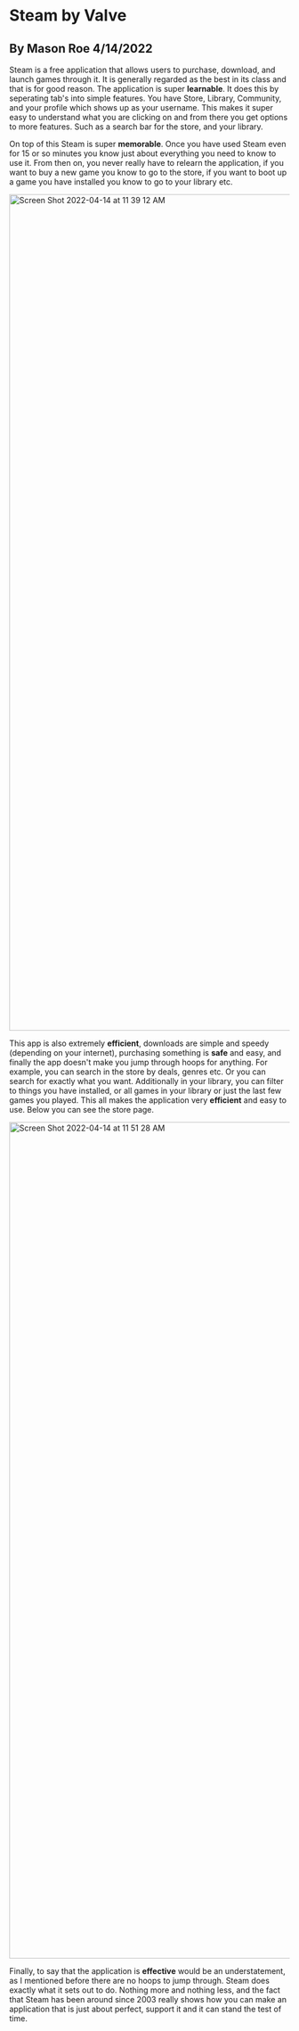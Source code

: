 # Steam by Valve

## By Mason Roe 4/14/2022

Steam is a free application that allows users to purchase, download, and launch games through it. It is generally regarded as the best in its class and that is for good reason. The application is super **learnable**. It does this by seperating tab's into simple features. You have Store, Library, Community, and your profile which shows up as your username. This makes it super easy to understand what you are clicking on and from there you get options to more features. Such as a search bar for the store, and your library. 

On top of this Steam is super **memorable**. Once you have used Steam even for 15 or so minutes you know just about everything you need to know to use it. From then on, you never really have to relearn the application, if you want to buy a new game you know to go to the store, if you want to boot up a game you have installed you know to go to your library etc.

<img width="1501" alt="Screen Shot 2022-04-14 at 11 39 12 AM" src="https://user-images.githubusercontent.com/78045519/163455466-1e4d966b-9865-4c99-869b-50955153d892.png">

This app is also extremely **efficient**, downloads are simple and speedy (depending on your internet), purchasing something is **safe** and easy, and finally the app doesn't make you jump through hoops for anything. For example, you can search in the store by deals, genres etc. Or you can search for exactly what you want. Additionally in your library, you can filter to things you have installed, or all games in your library or just the last few games you played. This all makes the application very **efficient** and easy to use. Below you can see the store page.

<img width="1501" alt="Screen Shot 2022-04-14 at 11 51 28 AM" src="https://user-images.githubusercontent.com/78045519/163457286-ba8d79c6-31f1-44ba-b7c6-ba2b70918c9a.png">

Finally, to say that the application is **effective** would be an understatement, as I mentioned before there are no hoops to jump through. Steam does exactly what it sets out to do. Nothing more and nothing less, and the fact that Steam has been around since 2003 really shows how you can make an application that is just about perfect, support it and it can stand the test of time.
